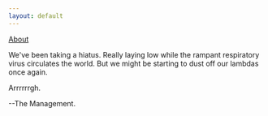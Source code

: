 ```yaml
---
layout: default
---
```


[About](/about)


We've been taking a hiatus.
Really laying low while the rampant respiratory virus circulates the world.
But we might be starting to dust off our lambdas once again.

Arrrrrrgh.

--The Management.
